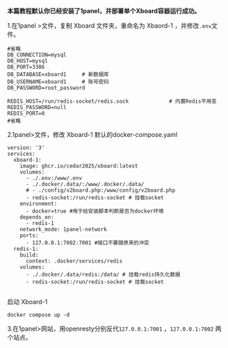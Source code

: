 **本篇教程默认你已经安装了1panel，并部署单个Xboard容器运行成功。**

1.在1panel >文件，复制 Xboard 文件夹，重命名为 Xbaord-1 ，并修改`.env`文件。
```
#省略
DB_CONNECTION=mysql
DB_HOST=mysql               
DB_PORT=3306
DB_DATABASE=xboard1     # 新数据库
DB_USERNAME=xboard1     # 账号密码
DB_PASSWORD=root_password      

REDIS_HOST=/run/redis-socket/redis.sock             # 内置Redis不用变 
REDIS_PASSWORD=null 
REDIS_PORT=0
#省略
```

2.1panel>文件，修改 Xboard-1 默认的docker-compose.yaml
```
version: '3'
services:
  xboard-1:
    image: ghcr.io/cedar2025/xboard:latest
    volumes:
      - ./.env:/www/.env
      - ./.docker/.data/:/www/.docker/.data/
      # - ./config/v2board.php:/www/config/v2board.php
      - redis-socket:/run/redis-socket # 挂载socket
    environment:
      - docker=true #用于给安装脚本判断是否为docker环境
    depends_on:
      - redis-1
    network_mode: 1panel-network
    ports:
      - 127.0.0.1:7002:7001 #端口不要跟原来的冲突
  redis-1:
    build: 
      context: .docker/services/redis
    volumes:
      - ./.docker/.data/redis:/data/ # 挂载redis持久化数据
      - redis-socket:/run/redis-socket # 挂载socket
  
```
启动 Xboard-1
```
docker compose up -d
```

3.在1panel>网站，用openresty分别反代`127.0.0.1:7001` ，`127.0.0.1:7002` 两个站点。
